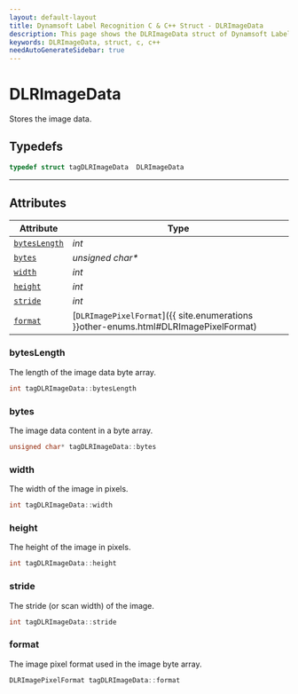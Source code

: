 ```yaml
---
layout: default-layout
title: Dynamsoft Label Recognition C & C++ Struct - DLRImageData
description: This page shows the DLRImageData struct of Dynamsoft Label Recognition for C & C++ Language.
keywords: DLRImageData, struct, c, c++
needAutoGenerateSidebar: true
---
```



# DLRImageData
Stores the image data.  

## Typedefs

```cpp
typedef struct tagDLRImageData  DLRImageData
```

---

## Attributes
    
| Attribute | Type |
|---------- | ---- |
| [`bytesLength`](#byteslength) | *int* |
| [`bytes`](#bytes) | *unsigned char\** |
| [`width`](#width) | *int* |
| [`height`](#height) | *int* |
| [`stride`](#stride) | *int* |
| [`format`](#format) | [`DLRImagePixelFormat`]({{ site.enumerations }}other-enums.html#DLRImagePixelFormat) |


### bytesLength
The length of the image data byte array. 
```cpp
int tagDLRImageData::bytesLength
```
### bytes
The image data content in a byte array. 
```cpp
unsigned char* tagDLRImageData::bytes
```

### width
The width of the image in pixels.  
```cpp
int tagDLRImageData::width
```

### height
The height of the image in pixels.  
```cpp
int tagDLRImageData::height
```

### stride
The stride (or scan width) of the image. 
```cpp
int tagDLRImageData::stride
```

### format
The image pixel format used in the image byte array. 
```cpp
DLRImagePixelFormat tagDLRImageData::format
```
  

